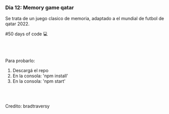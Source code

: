### Dia 12: Memory game qatar

Se trata de un juego clasico de memoria, adaptado a el mundial de futbol de qatar 2022.


#50 days of code 💻

<br></br>


Para probarlo:
1. Descargá el repo
2. En la consola: 'npm install'
3. En la consola: 'npm start'

<br></br>

Credito: bradtraversy